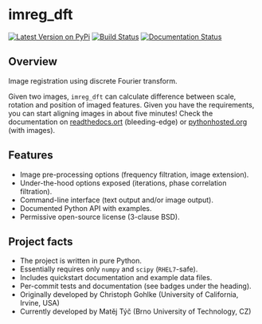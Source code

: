 imreg_dft
=========

[![Latest Version on PyPi](https://pypip.in/version/imreg_dft/badge.svg)](https://pypi.python.org/pypi/imreg_dft)
[![Build Status](https://travis-ci.org/matejak/imreg_dft.svg?branch=master)](https://travis-ci.org/matejak/imreg_dft)
[![Documentation Status](https://readthedocs.org/projects/imreg-dft/badge/?version=latest)](https://readthedocs.org/projects/imreg-dft/?badge=latest)

Overview
--------
Image registration using discrete Fourier transform.

Given two images, `imreg_dft` can calculate difference between scale, rotation and position of imaged features.
Given you have the requirements, you can start aligning images in about five minutes!
Check the documentation on [readthedocs.ort](http://imreg-dft.readthedocs.org/en/latest/quickstart.html) (bleeding-edge) or [pythonhosted.org](http://pythonhosted.org//imreg_dft/) (with images).

Features
--------
* Image pre-processing options (frequency filtration, image extension).
* Under-the-hood options exposed (iterations, phase correlation filtration).
* Command-line interface (text output and/or image output).
* Documented Python API with examples.
* Permissive open-source license (3-clause BSD).

Project facts
-------------
* The project is written in pure Python.
* Essentially requires only `numpy` and `scipy` (`RHEL7`-safe).
* Includes quickstart documentation and example data files.
* Per-commit tests and documentation (see badges under the heading).
* Originally developed by Christoph Gohlke (University of California, Irvine, USA)
* Currently developed by Matěj Týč (Brno University of Technology, CZ)
